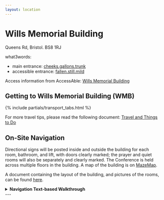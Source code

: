 ```yaml
---
layout: location
---
```


# Wills Memorial Building
Queens Rd, Bristol. BS8 1RJ

what3words:
- main entrance: [cheeks.gallons.trunk](https://what3words.com/cheeks.gallons.trunk)
- accessible entrance: [fallen.still.mild](https://what3words.com/fallen.still.mild)

Access information from AccessAble: [Wills Memorial Building](https://www.accessable.co.uk/university-of-bristol/access-guides/wills-memorial-building)

## Getting to Wills Memorial Building (WMB)
{% include partials/transport_tabs.html %}

For more travel tips, please read the following document: [Travel and Things to Do]({{site.baseurl}}/assets/pdfs/Travel.pdf)

## On-Site Navigation
Directional signs will be posted inside and outside the building for each room, bathroom, and lift, with doors clearly marked;
the prayer and quiet rooms will also be separately and clearly marked.
The Conference  is held across multiple floors in the building. A map of the building is on [MazeMap](https://link.mazemap.com/TwCods4x).

A document containing the layout of the building, and pictures of the rooms, can be found [here]({{site.baseurl}}/assets/pdfs/WMB.pdf).

<details>
  <summary><strong>Navigation Text-based Walkthrough</strong></summary>
  {% include navigation_walkthrough.md %}
</details>
---